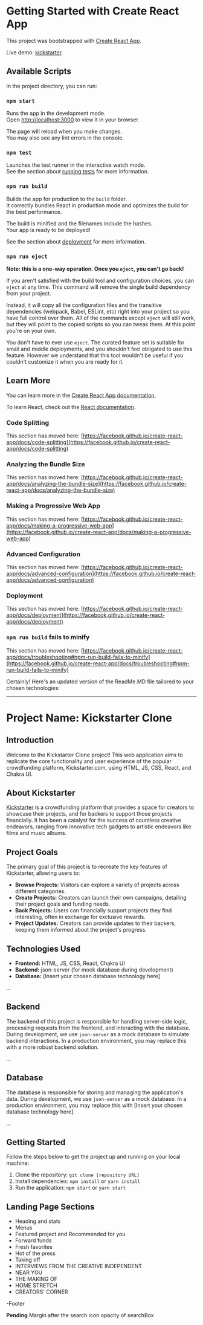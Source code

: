 # Getting Started with Create React App

This project was bootstrapped with [Create React App](https://github.com/facebook/create-react-app).

Live demo: [kickstarter](https://harmonious-trifle-536d1d.netlify.app/).

## Available Scripts

In the project directory, you can run:

### `npm start`

Runs the app in the development mode.\
Open [http://localhost:3000](http://localhost:3000) to view it in your browser.

The page will reload when you make changes.\
You may also see any lint errors in the console.

### `npm test`

Launches the test runner in the interactive watch mode.\
See the section about [running tests](https://facebook.github.io/create-react-app/docs/running-tests) for more information.

### `npm run build`

Builds the app for production to the `build` folder.\
It correctly bundles React in production mode and optimizes the build for the best performance.

The build is minified and the filenames include the hashes.\
Your app is ready to be deployed!

See the section about [deployment](https://facebook.github.io/create-react-app/docs/deployment) for more information.

### `npm run eject`

**Note: this is a one-way operation. Once you `eject`, you can't go back!**

If you aren't satisfied with the build tool and configuration choices, you can `eject` at any time. This command will remove the single build dependency from your project.

Instead, it will copy all the configuration files and the transitive dependencies (webpack, Babel, ESLint, etc) right into your project so you have full control over them. All of the commands except `eject` will still work, but they will point to the copied scripts so you can tweak them. At this point you're on your own.

You don't have to ever use `eject`. The curated feature set is suitable for small and middle deployments, and you shouldn't feel obligated to use this feature. However we understand that this tool wouldn't be useful if you couldn't customize it when you are ready for it.

## Learn More

You can learn more in the [Create React App documentation](https://facebook.github.io/create-react-app/docs/getting-started).

To learn React, check out the [React documentation](https://reactjs.org/).

### Code Splitting

This section has moved here: [https://facebook.github.io/create-react-app/docs/code-splitting](https://facebook.github.io/create-react-app/docs/code-splitting)

### Analyzing the Bundle Size

This section has moved here: [https://facebook.github.io/create-react-app/docs/analyzing-the-bundle-size](https://facebook.github.io/create-react-app/docs/analyzing-the-bundle-size)

### Making a Progressive Web App

This section has moved here: [https://facebook.github.io/create-react-app/docs/making-a-progressive-web-app](https://facebook.github.io/create-react-app/docs/making-a-progressive-web-app)

### Advanced Configuration

This section has moved here: [https://facebook.github.io/create-react-app/docs/advanced-configuration](https://facebook.github.io/create-react-app/docs/advanced-configuration)

### Deployment

This section has moved here: [https://facebook.github.io/create-react-app/docs/deployment](https://facebook.github.io/create-react-app/docs/deployment)

### `npm run build` fails to minify

This section has moved here: [https://facebook.github.io/create-react-app/docs/troubleshooting#npm-run-build-fails-to-minify](https://facebook.github.io/create-react-app/docs/troubleshooting#npm-run-build-fails-to-minify)

Certainly! Here's an updated version of the ReadMe.MD file tailored to your chosen technologies:

---

# Project Name: Kickstarter Clone

## Introduction

Welcome to the Kickstarter Clone project! This web application aims to replicate the core functionality and user experience of the popular crowdfunding platform, Kickstarter.com, using HTML, JS, CSS, React, and Chakra UI.

## About Kickstarter

[Kickstarter](https://www.kickstarter.com/) is a crowdfunding platform that provides a space for creators to showcase their projects, and for backers to support those projects financially. It has been a catalyst for the success of countless creative endeavors, ranging from innovative tech gadgets to artistic endeavors like films and music albums.

## Project Goals

The primary goal of this project is to recreate the key features of Kickstarter, allowing users to:

- **Browse Projects:** Visitors can explore a variety of projects across different categories.
- **Create Projects:** Creators can launch their own campaigns, detailing their project goals and funding needs.
- **Back Projects:** Users can financially support projects they find interesting, often in exchange for exclusive rewards.
- **Project Updates:** Creators can provide updates to their backers, keeping them informed about the project's progress.

## Technologies Used

- **Frontend:** HTML, JS, CSS, React, Chakra UI
- **Backend:** json-server (for mock database during development)
- **Database:** [Insert your chosen database technology here]

...

## Backend

The backend of this project is responsible for handling server-side logic, processing requests from the frontend, and interacting with the database. During development, we use `json-server` as a mock database to simulate backend interactions. In a production environment, you may replace this with a more robust backend solution.

...

## Database

The database is responsible for storing and managing the application's data. During development, we use `json-server` as a mock database. In a production environment, you may replace this with [Insert your chosen database technology here].

...


## Getting Started

Follow the steps below to get the project up and running on your local machine:

1. Clone the repository: `git clone [repository URL]`
2. Install dependencies: `npm install` or `yarn install`
3. Run the application: `npm start` or `yarn start`



## Landing Page Sections

- Heading and stats
- Menus
- Featured project and Recommended for you
- Forward funds
- Fresh favorites
- Hot of the press
- Taking off
- INTERVIEWS FROM THE CREATIVE INDEPENDENT
- NEAR YOU
- THE MAKING OF
- HOME STRETCH
- CREATORS' CORNER

-Footer

**Pending**
Margin after the search icon
opacity of searchBox
